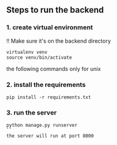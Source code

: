 ## Steps to run the backend

### 1. create virtual environment
!! Make sure it's on the backend directory 
```
virtualenv venv
source venv/bin/activate
```
the following commands only for unix

### 2. install the requirements
```
pip install -r requirements.txt
```

### 3. run the server
```
python manage.py runserver
``
the server will run at port 8000